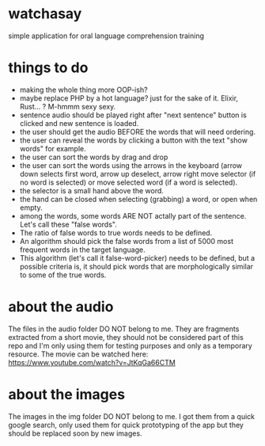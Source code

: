 # watchasay
simple application for oral language comprehension training

# things to do
+ making the whole thing more OOP-ish?
+ maybe replace PHP by a hot language? just for the sake of it. Elixir, Rust... ? M-hmmm sexy sexy.
+ sentence audio should be played right after "next sentence" button is clicked and new sentence is loaded.
+ the user should get the audio BEFORE the words that will need ordering.
+ the user can reveal the words by clicking a button with the text "show words" for example.
+ the user can sort the words by drag and drop
+ the user can sort the words using the arrows in the keyboard (arrow down selects first word, arrow up deselect, arrow right move selector (if no word is selected) or move selected word (if a word is selected).
+ the selector is a small hand above the word.
+ the hand can be closed when selecting (grabbing) a word, or open when empty.
+ among the words, some words ARE NOT actally part of the sentence. Let's call these "false words".
+ The ratio of false words to true words needs to be defined.
+ An algorithm should pick the false words from a list of 5000 most frequent words in the target language.
+ This algorithm (let's call it false-word-picker) needs to be defined, but a possible criteria is, it should pick words that are morphologically similar to some of the true words.
 
 # about the audio
The files in the audio folder DO NOT belong to me. They are fragments extracted from a short movie, they should not be considered part of this repo and I'm only using them for testing purposes and only as a temporary resource. The movie can be watched here: https://www.youtube.com/watch?v=JtKqGa66CTM

# about the images
The images in the img folder DO NOT belong to me. I got them from a quick google search, only used them for quick prototyping of the app but they should be replaced soon by new images.
